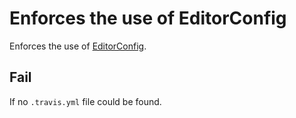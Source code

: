 # Enforces the use of EditorConfig

Enforces the use of [EditorConfig](http://editorconfig.org).


## Fail

If no `.travis.yml` file could be found.
